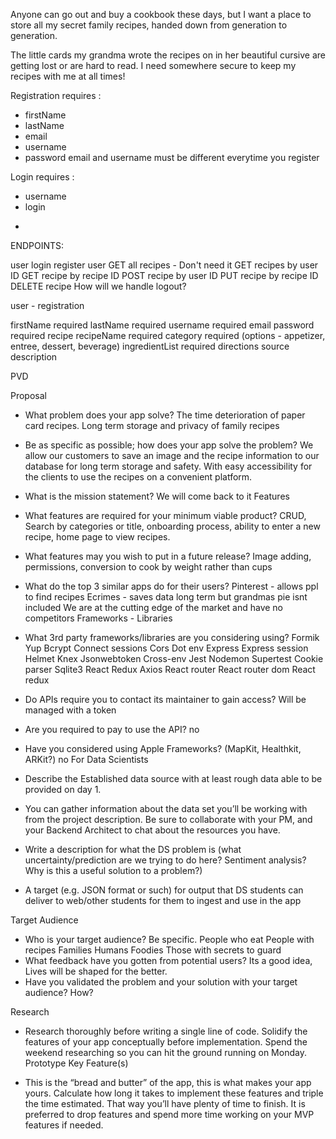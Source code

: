 Anyone can go out and buy a cookbook these days, but I want a place to store all my secret family recipes, handed down from generation to generation.

The little cards my grandma wrote the recipes on in her beautiful cursive are getting lost or are hard to read. I need somewhere secure to keep my recipes with me at all times!

Registration requires :

* firstName
* lastName
* email
* username
* password
email and username must be different everytime you register

Login requires :

* username
* login

-
ENDPOINTS:

user login
register user
GET all recipes - Don't need it
GET recipes by user ID
GET recipe by recipe ID
POST recipe by user ID
PUT recipe by recipe ID
DELETE recipe
How will we handle logout?


user - registration

firstName required
lastName required
username required
email
password required
recipe
recipeName required
category required (options - appetizer, entree, dessert, beverage)
ingredientList required
directions
source
description







PVD



Proposal

- What problem does your app solve?
The time deterioration of paper card recipes. 
	Long term storage and privacy of family recipes 
	
- Be as specific as possible; how does your app solve the problem?
	We allow our customers to save an image and the recipe information to our database for long term storage and safety. With easy accessibility for the clients to use the recipes on a convenient platform. 

- What is the mission statement?
	We will come back to it
Features

- What features are required for your minimum viable product?
	CRUD, Search by categories or title, onboarding process, ability to enter a new recipe, home page to view recipes. 
- What features may you wish to put in a future release?
Image adding, permissions, conversion to cook by weight rather than cups
- What do the top 3 similar apps do for their users?
	Pinterest - allows ppl to find recipes
	Ecrimes - saves data long term but grandmas pie isnt included
	We are at the cutting edge of the market and have no competitors 
Frameworks - Libraries

- What 3rd party frameworks/libraries are you considering using?
	Formik
	Yup
	Bcrypt
	Connect sessions
	Cors
Dot env 
Express
Express session 
Helmet
Knex
Jsonwebtoken
Cross-env
Jest
Nodemon
Supertest
Cookie parser
Sqlite3
React
Redux
Axios 
React router
React router dom 
React redux



- Do APIs require you to contact its maintainer to gain access?
	Will be managed with a token
- Are you required to pay to use the API?
	no
- Have you considered using Apple Frameworks? (MapKit, Healthkit, ARKit?)
no
For Data Scientists


- Describe the Established data source with at least rough data able to be provided on day 1. 
- You can gather information about the data set you’ll be working with from the project description. Be sure to collaborate with your PM, and your Backend Architect to chat about the resources you have.
- Write a description for what the DS problem is (what uncertainty/prediction are we trying to do here? Sentiment analysis? Why is this a useful solution to a problem?)
- A target (e.g. JSON format or such) for output that DS students can deliver to web/other students for them to ingest and use in the app

Target Audience

- Who is your target audience? Be specific.
People who eat
People with recipes
Families 
Humans
Foodies
Those with secrets to guard 
- What feedback have you gotten from potential users?
Its a good idea, Lives will be shaped for the better. 
- Have you validated the problem and your solution with your target audience? How?


Research

- Research thoroughly before writing a single line of code. Solidify the features of your app conceptually before implementation. Spend the weekend researching so you can hit the ground running on Monday.
Prototype Key Feature(s)

- This is the “bread and butter” of the app, this is what makes your app yours. Calculate how long it takes to implement these features and triple the time estimated. That way you’ll have plenty of time to finish. It is preferred to drop features and spend more time working on your MVP features if needed.

